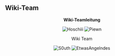 ## Wiki-Team

<center>  

**Wiki-Teamleitung** 


<img src="../../../assets/image/Wiki Team/Hoschiii-skin.png" alt="Hoschiii" title="Hoschiii" /> <img src="../../../assets/image/Wiki Team/piewn skin.png" alt="Piewn" title="Piewn" />

<center>

Wiki Team

<img src="../../../assets/image/Wiki Team/s0uth-skin.png" alt="S0uth" title="S0uth" /> <img src="../../../assets/image/Wiki Team/EtwasAngelndes-skin.png" alt="EtwasAngelndes" title="EtwasAngelndes" />
